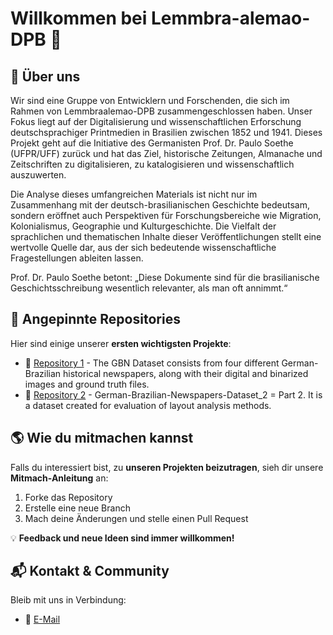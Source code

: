 # Willkommen bei Lemmbra-alemao-DPB 👋

## 🏢 Über uns
Wir sind eine Gruppe von Entwicklern und Forschenden, die sich im Rahmen von Lemmbraalemao-DPB zusammengeschlossen haben. Unser Fokus liegt auf der Digitalisierung und wissenschaftlichen Erforschung deutschsprachiger Printmedien in Brasilien zwischen 1852 und 1941. Dieses Projekt geht auf die Initiative des Germanisten Prof. Dr. Paulo Soethe (UFPR/UFF) zurück und hat das Ziel, historische Zeitungen, Almanache und Zeitschriften zu digitalisieren, zu katalogisieren und wissenschaftlich auszuwerten.

Die Analyse dieses umfangreichen Materials ist nicht nur im Zusammenhang mit der deutsch-brasilianischen Geschichte bedeutsam, sondern eröffnet auch Perspektiven für Forschungsbereiche wie Migration, Kolonialismus, Geographie und Kulturgeschichte. Die Vielfalt der sprachlichen und thematischen Inhalte dieser Veröffentlichungen stellt eine wertvolle Quelle dar, aus der sich bedeutende wissenschaftliche Fragestellungen ableiten lassen.

Prof. Dr. Paulo Soethe betont: „Diese Dokumente sind für die brasilianische Geschichtsschreibung wesentlich relevanter, als man oft annimmt.“


## 📌 Angepinnte Repositories
Hier sind einige unserer **ersten wichtigsten Projekte**:
- 🔗 [Repository 1](https://github.com/Lemmbraalemao-DPB/German-Brazilian-Newspapers-Dataset_1) - The GBN Dataset consists from four different German-Brazilian historical newspapers, along with their digital and binarized images and ground truth files.
- 🔗 [Repository 2](https://github.com/Lemmbraalemao-DPB/German-Brazilian-Newspapers-Dataset_2) - German-Brazilian-Newspapers-Dataset_2 = Part 2. It is a dataset created for evaluation of layout analysis methods.

## 🌎 Wie du mitmachen kannst
Falls du interessiert bist, zu **unseren Projekten beizutragen**, sieh dir unsere **Mitmach-Anleitung** an:
1. Forke das Repository
2. Erstelle eine neue Branch
3. Mach deine Änderungen und stelle einen Pull Request

💡 **Feedback und neue Ideen sind immer willkommen!**

## 📬 Kontakt & Community
Bleib mit uns in Verbindung:
- 📧 [E-Mail](mailto:lemmbraalemao-DPB@outlook.de)

